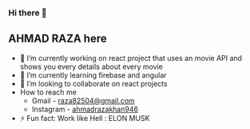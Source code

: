 ### Hi there 👋
## AHMAD RAZA here
- 🔭 I’m currently working on react project that uses an movie API and shows you every details about every movie
- 🌱 I’m currently learning firebase and angular 
-  👯 I’m looking to collaborate on react projects
-  How to reach me   
   - Gmail - raza82504@gmail.com   
   - Instagram - [ahmadrazakhan946](https://instagram.com/ahmadrazakhan946)
- ⚡ Fun fact: Work like Hell : ELON MUSK
<!--
**razaahmad333/razaahmad333** is a ✨ _special_ ✨ repository because its `README.md` (this file) appears on your GitHub profile.

Here are some ideas to get you started:

- 🔭 I’m currently working on ...
- 🌱 I’m currently learning ...
- 👯 I’m looking to collaborate on ...
- 🤔 I’m looking for help with ...
- 💬 Ask me about ...
- 📫 How to reach me: ...
- 😄 Pronouns: ...
- ⚡ Fun fact: ...
-->
